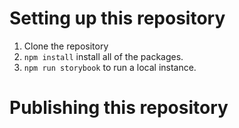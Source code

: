 # Setting up this repository

1. Clone the repository
2. `npm install` install all of the packages.
3. `npm run storybook` to run a local instance.


# Publishing this repository
